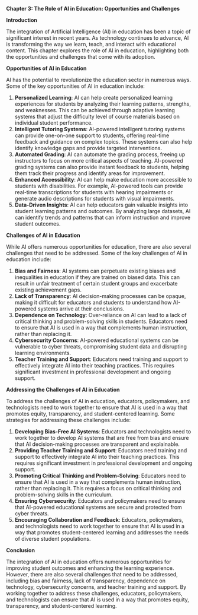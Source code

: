 **Chapter 3: The Role of AI in Education: Opportunities and Challenges**

**Introduction**

The integration of Artificial Intelligence (AI) in education has been a topic of significant interest in recent years. As technology continues to advance, AI is transforming the way we learn, teach, and interact with educational content. This chapter explores the role of AI in education, highlighting both the opportunities and challenges that come with its adoption.

**Opportunities of AI in Education**

AI has the potential to revolutionize the education sector in numerous ways. Some of the key opportunities of AI in education include:

1. **Personalized Learning**: AI can help create personalized learning experiences for students by analyzing their learning patterns, strengths, and weaknesses. This can be achieved through adaptive learning systems that adjust the difficulty level of course materials based on individual student performance.
2. **Intelligent Tutoring Systems**: AI-powered intelligent tutoring systems can provide one-on-one support to students, offering real-time feedback and guidance on complex topics. These systems can also help identify knowledge gaps and provide targeted interventions.
3. **Automated Grading**: AI can automate the grading process, freeing up instructors to focus on more critical aspects of teaching. AI-powered grading systems can also provide instant feedback to students, helping them track their progress and identify areas for improvement.
4. **Enhanced Accessibility**: AI can help make education more accessible to students with disabilities. For example, AI-powered tools can provide real-time transcriptions for students with hearing impairments or generate audio descriptions for students with visual impairments.
5. **Data-Driven Insights**: AI can help educators gain valuable insights into student learning patterns and outcomes. By analyzing large datasets, AI can identify trends and patterns that can inform instruction and improve student outcomes.

**Challenges of AI in Education**

While AI offers numerous opportunities for education, there are also several challenges that need to be addressed. Some of the key challenges of AI in education include:

1. **Bias and Fairness**: AI systems can perpetuate existing biases and inequalities in education if they are trained on biased data. This can result in unfair treatment of certain student groups and exacerbate existing achievement gaps.
2. **Lack of Transparency**: AI decision-making processes can be opaque, making it difficult for educators and students to understand how AI-powered systems arrive at their conclusions.
3. **Dependence on Technology**: Over-reliance on AI can lead to a lack of critical thinking and problem-solving skills in students. Educators need to ensure that AI is used in a way that complements human instruction, rather than replacing it.
4. **Cybersecurity Concerns**: AI-powered educational systems can be vulnerable to cyber threats, compromising student data and disrupting learning environments.
5. **Teacher Training and Support**: Educators need training and support to effectively integrate AI into their teaching practices. This requires significant investment in professional development and ongoing support.

**Addressing the Challenges of AI in Education**

To address the challenges of AI in education, educators, policymakers, and technologists need to work together to ensure that AI is used in a way that promotes equity, transparency, and student-centered learning. Some strategies for addressing these challenges include:

1. **Developing Bias-Free AI Systems**: Educators and technologists need to work together to develop AI systems that are free from bias and ensure that AI decision-making processes are transparent and explainable.
2. **Providing Teacher Training and Support**: Educators need training and support to effectively integrate AI into their teaching practices. This requires significant investment in professional development and ongoing support.
3. **Promoting Critical Thinking and Problem-Solving**: Educators need to ensure that AI is used in a way that complements human instruction, rather than replacing it. This requires a focus on critical thinking and problem-solving skills in the curriculum.
4. **Ensuring Cybersecurity**: Educators and policymakers need to ensure that AI-powered educational systems are secure and protected from cyber threats.
5. **Encouraging Collaboration and Feedback**: Educators, policymakers, and technologists need to work together to ensure that AI is used in a way that promotes student-centered learning and addresses the needs of diverse student populations.

**Conclusion**

The integration of AI in education offers numerous opportunities for improving student outcomes and enhancing the learning experience. However, there are also several challenges that need to be addressed, including bias and fairness, lack of transparency, dependence on technology, cybersecurity concerns, and teacher training and support. By working together to address these challenges, educators, policymakers, and technologists can ensure that AI is used in a way that promotes equity, transparency, and student-centered learning.